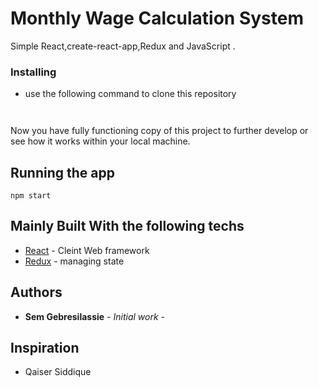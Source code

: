 # Monthly Wage Calculation System

Simple React,create-react-app,Redux and JavaScript .

### Installing

* use the following command to clone this repository

```
```


```
```

Now you have fully functioning copy of this project to further develop or see how it works within your local machine.

## Running the app

```
npm start
```

## Mainly Built With the following techs

* [React](https://reactjs.org/) - Cleint Web framework
* [Redux](fhttps://redux.js.org/) - managing state

## Authors

* **Sem Gebresilassie** - _Initial work_ -

## Inspiration

* Qaiser Siddique
